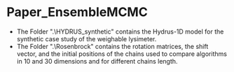 # Paper_EnsembleMCMC

- The Folder ".\HYDRUS_synthetic" contains the Hydrus-1D model for the synthetic case study of the weighable lysimeter.
- The Folder ".\Rosenbrock" contains the rotation matrices, the shift vector, and the initial positions of the chains used to compare algorithms in 10 and 30 dimensions and for different chains length.
